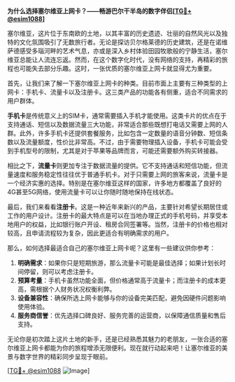 **为什么选择塞尔维亚上网卡？——畅游巴尔干半岛的数字伴侣[[TG💪+ @esim1088](https://t.me/s/esim1088)]**

塞尔维亚，这片位于东南欧的土地，以其丰富的历史遗迹、壮丽的自然风光以及独特的文化氛围吸引了无数旅行者。无论是探访贝尔格莱德的历史建筑，还是在诺维萨德感受多瑙河畔的艺术气息，亦或是深入乡村体验田园牧歌般的宁静生活，塞尔维亚总能让人流连忘返。然而，在这个数字化时代，没有网络的支持，再精彩的旅程也可能失去部分乐趣。这时，一张优质的塞尔维亚上网卡就显得尤为重要。

首先，让我们来了解一下塞尔维亚上网卡的种类。目前市面上主要有三种类型的上网卡：手机卡、流量卡以及注册卡。这三类产品的功能各有侧重，适合不同需求的用户群体。

**手机卡**是传统意义上的SIM卡，通常需要插入手机才能使用。这类卡片的优点在于支持通话、短信以及数据流量三大功能，非常适合那些既想打电话又需要上网的人群。此外，许多手机卡还提供套餐服务，比如包含一定数量的语音分钟数、短信条数以及流量额度，性价比非常高。不过，由于需要物理插入设备，手机卡可能会受到手机型号的限制，尤其是对于苹果等品牌而言，可能还需要额外购买转接器。

相比之下，**流量卡**则更加专注于数据流量的提供。它不支持通话和短信功能，但流量速度和服务稳定性往往优于普通手机卡。对于只需要上网的旅客来说，流量卡是一个经济实惠的选择。特别是在塞尔维亚这样的国家，许多地方都覆盖了良好的4G甚至5G网络，使用流量卡可以让你随时随地保持在线状态。

最后，我们来看看**注册卡**。这是一种近年来新兴的产品，主要针对希望长期居住或工作的用户设计。注册卡的最大特点是可以在当地办理正式的手机号码，并享受本地用户的权益，比如银行账户开设、租房合同签署等。当然，注册卡的价格也相对较高，且申请流程较为复杂，因此更适合有明确需求的用户。

那么，如何选择最适合自己的塞尔维亚上网卡呢？这里有一些建议供你参考：

1. **明确需求**：如果你只是短期旅游，那么流量卡可能是最佳选择；如果计划长时间停留，则可以考虑注册卡。
2. **预算考量**：手机卡虽然功能全面，但价格通常高于流量卡；而注册卡的成本更高，需根据个人财务状况权衡利弊。
3. **设备兼容性**：确保所选上网卡能够与你的设备完美匹配，避免因硬件问题影响使用体验。
4. **服务商信誉**：优先选择口碑良好、服务完善的运营商，以保障通信质量和售后支持。

无论你是初次踏上这片土地的新手，还是已经熟悉其魅力的老朋友，一张合适的塞尔维亚上网卡都能为你的旅程增添无限便利。现在就行动起来吧！让塞尔维亚的美景与数字世界的精彩同步呈现于眼前。

[[TG💪+ @esim1088](https://t.me/s/esim1088) ![Image](https://i.postimg.cc/4NQfJmqS/Snipaste-2025-05-13-00-14-12.png)]